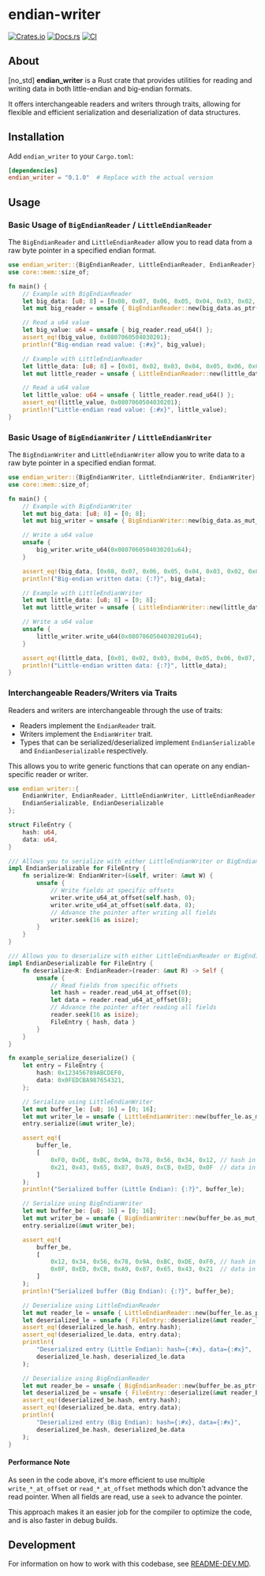 # endian-writer

[![Crates.io](https://img.shields.io/crates/v/endian-writer.svg)](https://crates.io/crates/endian-writer)
[![Docs.rs](https://docs.rs/endian-writer/badge.svg)](https://docs.rs/endian-writer)
[![CI](https://github.com/Sewer56/endian-writer/actions/workflows/rust.yml/badge.svg)](https://github.com/Sewer56/endian-writer/actions)

## About

[no_std] **endian_writer** is a Rust crate that provides utilities for reading and writing data in both 
little-endian and big-endian formats.

It offers interchangeable readers and writers through traits, allowing for flexible and efficient 
serialization and deserialization of data structures.

## Installation

Add `endian_writer` to your `Cargo.toml`:

```toml
[dependencies]
endian_writer = "0.1.0"  # Replace with the actual version
```

## Usage

### Basic Usage of `BigEndianReader` / `LittleEndianReader`

The `BigEndianReader` and `LittleEndianReader` allow you to read data from a raw byte pointer in 
a specified endian format.

```rust
use endian_writer::{BigEndianReader, LittleEndianReader, EndianReader};
use core::mem::size_of;

fn main() {
    // Example with BigEndianReader
    let big_data: [u8; 8] = [0x08, 0x07, 0x06, 0x05, 0x04, 0x03, 0x02, 0x01]; // Big-endian for 0x0807060504030201u64
    let mut big_reader = unsafe { BigEndianReader::new(big_data.as_ptr()) };

    // Read a u64 value
    let big_value: u64 = unsafe { big_reader.read_u64() };
    assert_eq!(big_value, 0x0807060504030201);
    println!("Big-endian read value: {:#x}", big_value);

    // Example with LittleEndianReader
    let little_data: [u8; 8] = [0x01, 0x02, 0x03, 0x04, 0x05, 0x06, 0x07, 0x08]; // Little-endian for 0x0807060504030201u64
    let mut little_reader = unsafe { LittleEndianReader::new(little_data.as_ptr()) };

    // Read a u64 value
    let little_value: u64 = unsafe { little_reader.read_u64() };
    assert_eq!(little_value, 0x0807060504030201);
    println!("Little-endian read value: {:#x}", little_value);
}
```

### Basic Usage of `BigEndianWriter` / `LittleEndianWriter`

The `BigEndianWriter` and `LittleEndianWriter` allow you to write data to a raw byte pointer in
a specified endian format.

```rust
use endian_writer::{BigEndianWriter, LittleEndianWriter, EndianWriter};
use core::mem::size_of;

fn main() {
    // Example with BigEndianWriter
    let mut big_data: [u8; 8] = [0; 8];
    let mut big_writer = unsafe { BigEndianWriter::new(big_data.as_mut_ptr()) };

    // Write a u64 value
    unsafe {
        big_writer.write_u64(0x0807060504030201u64);
    }

    assert_eq!(big_data, [0x08, 0x07, 0x06, 0x05, 0x04, 0x03, 0x02, 0x01]); // Big-endian for 0x0807060504030201u64
    println!("Big-endian written data: {:?}", big_data);

    // Example with LittleEndianWriter
    let mut little_data: [u8; 8] = [0; 8];
    let mut little_writer = unsafe { LittleEndianWriter::new(little_data.as_mut_ptr()) };

    // Write a u64 value
    unsafe {
        little_writer.write_u64(0x0807060504030201u64);
    }

    assert_eq!(little_data, [0x01, 0x02, 0x03, 0x04, 0x05, 0x06, 0x07, 0x08]); // Little-endian for 0x0807060504030201u64
    println!("Little-endian written data: {:?}", little_data);
}
```

### Interchangeable Readers/Writers via Traits

Readers and writers are interchangeable through the use of traits:

- Readers implement the `EndianReader` trait.
- Writers implement the `EndianWriter` trait.
- Types that can be serialized/deserialized implement `EndianSerializable` and `EndianDeserializable` respectively.

This allows you to write generic functions that can operate on any endian-specific reader or writer.

```rust
use endian_writer::{
    EndianWriter, EndianReader, LittleEndianWriter, LittleEndianReader, BigEndianWriter, BigEndianReader,
    EndianSerializable, EndianDeserializable
};

struct FileEntry {
    hash: u64,
    data: u64,
}

/// Allows you to serialize with either LittleEndianWriter or BigEndianWriter
impl EndianSerializable for FileEntry {
    fn serialize<W: EndianWriter>(&self, writer: &mut W) {
        unsafe {
            // Write fields at specific offsets
            writer.write_u64_at_offset(self.hash, 0);
            writer.write_u64_at_offset(self.data, 8);
            // Advance the pointer after writing all fields
            writer.seek(16 as isize);
        }
    }
}

/// Allows you to deserialize with either LittleEndianReader or BigEndianReader
impl EndianDeserializable for FileEntry {
    fn deserialize<R: EndianReader>(reader: &mut R) -> Self {
        unsafe {
            // Read fields from specific offsets
            let hash = reader.read_u64_at_offset(0);
            let data = reader.read_u64_at_offset(8);
            // Advance the pointer after reading all fields
            reader.seek(16 as isize);
            FileEntry { hash, data }
        }
    }
}

fn example_serialize_deserialize() {
    let entry = FileEntry {
        hash: 0x123456789ABCDEF0,
        data: 0x0FEDCBA987654321,
    };

    // Serialize using LittleEndianWriter
    let mut buffer_le: [u8; 16] = [0; 16];
    let mut writer_le = unsafe { LittleEndianWriter::new(buffer_le.as_mut_ptr()) };
    entry.serialize(&mut writer_le);

    assert_eq!(
        buffer_le,
        [
            0xF0, 0xDE, 0xBC, 0x9A, 0x78, 0x56, 0x34, 0x12, // hash in little-endian
            0x21, 0x43, 0x65, 0x87, 0xA9, 0xCB, 0xED, 0x0F  // data in little-endian
        ]
    );
    println!("Serialized buffer (Little Endian): {:?}", buffer_le);

    // Serialize using BigEndianWriter
    let mut buffer_be: [u8; 16] = [0; 16];
    let mut writer_be = unsafe { BigEndianWriter::new(buffer_be.as_mut_ptr()) };
    entry.serialize(&mut writer_be);

    assert_eq!(
        buffer_be,
        [
            0x12, 0x34, 0x56, 0x78, 0x9A, 0xBC, 0xDE, 0xF0, // hash in big-endian
            0x0F, 0xED, 0xCB, 0xA9, 0x87, 0x65, 0x43, 0x21  // data in big-endian
        ]
    );
    println!("Serialized buffer (Big Endian): {:?}", buffer_be);

    // Deserialize using LittleEndianReader
    let mut reader_le = unsafe { LittleEndianReader::new(buffer_le.as_ptr()) };
    let deserialized_le = unsafe { FileEntry::deserialize(&mut reader_le) };
    assert_eq!(deserialized_le.hash, entry.hash);
    assert_eq!(deserialized_le.data, entry.data);
    println!(
        "Deserialized entry (Little Endian): hash={:#x}, data={:#x}",
        deserialized_le.hash, deserialized_le.data
    );

    // Deserialize using BigEndianReader
    let mut reader_be = unsafe { BigEndianReader::new(buffer_be.as_ptr()) };
    let deserialized_be = unsafe { FileEntry::deserialize(&mut reader_be) };
    assert_eq!(deserialized_be.hash, entry.hash);
    assert_eq!(deserialized_be.data, entry.data);
    println!(
        "Deserialized entry (Big Endian): hash={:#x}, data={:#x}",
        deserialized_be.hash, deserialized_be.data
    );
}
```

#### Performance Note

As seen in the code above, it's more efficient to use multiple `write_*_at_offset` or `read_*_at_offset`
methods which don't advance the read pointer. When all fields are read, use a `seek` to advance the pointer.

This approach makes it an easier job for the compiler to optimize the code, and is also faster in
debug builds.

## Development

For information on how to work with this codebase, see [README-DEV.MD](README-DEV.MD).